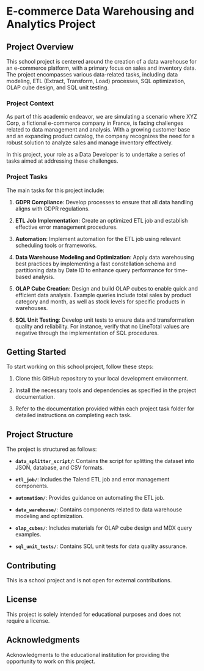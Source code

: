 # E-commerce Data Warehousing and Analytics Project

## Project Overview

This school project is centered around the creation of a data warehouse for an e-commerce platform, with a primary focus on sales and inventory data. The project encompasses various data-related tasks, including data modeling, ETL (Extract, Transform, Load) processes, SQL optimization, OLAP cube design, and SQL unit testing.

### Project Context

As part of this academic endeavor, we are simulating a scenario where XYZ Corp, a fictional e-commerce company in France, is facing challenges related to data management and analysis. With a growing customer base and an expanding product catalog, the company recognizes the need for a robust solution to analyze sales and manage inventory effectively.

In this project, your role as a Data Developer is to undertake a series of tasks aimed at addressing these challenges.

### Project Tasks

The main tasks for this project include:

1. **GDPR Compliance**: Develop processes to ensure that all data handling aligns with GDPR regulations.

2. **ETL Job Implementation**: Create an optimized ETL job and establish effective error management procedures.

3. **Automation**: Implement automation for the ETL job using relevant scheduling tools or frameworks.

4. **Data Warehouse Modeling and Optimization**: Apply data warehousing best practices by implementing a fast constellation schema and partitioning data by Date ID to enhance query performance for time-based analysis.

5. **OLAP Cube Creation**: Design and build OLAP cubes to enable quick and efficient data analysis. Example queries include total sales by product category and month, as well as stock levels for specific products in warehouses.

6. **SQL Unit Testing**: Develop unit tests to ensure data and transformation quality and reliability. For instance, verify that no LineTotal values are negative through the implementation of SQL procedures.

## Getting Started

To start working on this school project, follow these steps:

1. Clone this GitHub repository to your local development environment.

2. Install the necessary tools and dependencies as specified in the project documentation.

3. Refer to the documentation provided within each project task folder for detailed instructions on completing each task.

## Project Structure

The project is structured as follows:

- **`data_splitter_script/`**: Contains the script for splitting the dataset into JSON, database, and CSV formats.

- **`etl_job/`**: Includes the Talend ETL job and error management components.

- **`automation/`**: Provides guidance on automating the ETL job.

- **`data_warehouse/`**: Contains components related to data warehouse modeling and optimization.

- **`olap_cubes/`**: Includes materials for OLAP cube design and MDX query examples.

- **`sql_unit_tests/`**: Contains SQL unit tests for data quality assurance.

## Contributing

This is a school project and is not open for external contributions.

## License

This project is solely intended for educational purposes and does not require a license.

## Acknowledgments

Acknowledgments to the educational institution for providing the opportunity to work on this project.
